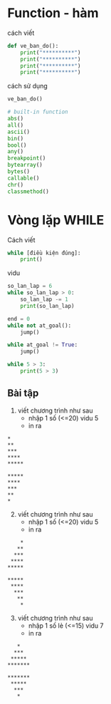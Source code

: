 # Function - hàm

cách viết
```python
def ve_ban_do():
    print("**********")
    print("**********")
    print("**********")
    print("**********")
```
cách sử dụng
```python
ve_ban_do()

# built-in function
abs()
all()
ascii()
bin()
bool()
any()
breakpoint()
bytearray()
bytes()
callable()
chr()
classmethod()
```

# Vòng lặp WHILE

Cách viết
```python
while [điều kiện đúng]:
    print()
```

vidu
```python
so_lan_lap = 6
while so_lan_lap > 0:
    so_lan_lap -= 1
    print(so_lan_lap)

end = 0
while not at_goal():
    jump()

while at_goal != True:
    jump()

while 5 > 3:
    print(5 > 3)    
```

## Bài tập

1. viết chương trình như sau
    - nhập 1 số (<=20) vidu 5
    - in ra
```
*
**
***
****
*****

*****
****
***
**
*
```

2. viết chương trình như sau
    - nhập 1 số (<=20) vidu 5
    - in ra
```
    *
   **
  ***
 ****
*****

*****
 ****
  ***
   **
    *
```

3. viết chương trình như sau
    - nhập 1 số lẻ (<=15) vidu 7
    - in ra
```
   *
  ***
 *****
*******

*******
 *****
  ***
   *
```

 